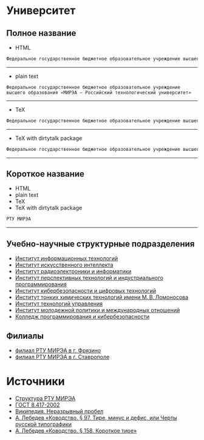 



# Университет

## Полное название

- HTML


```html
Федеральное государственное бюджетное образовательное учреждение высшего образования &laquo;МИРЭА&nbsp;&mdash; Российский технологический университет&raquo;
```

---
- plain text


```text
Федеральное государственное бюджетное образовательное учреждение высшего образования «МИРЭА — Российский технологический университет»
```

---
- TeX


```tex
Федеральное государственное бюджетное образовательное учреждение высшего образования <<МИРЭА~--- Российский технологический университет>>
```

---
- TeX with dirtytalk package


```tex
Федеральное государственное бюджетное образовательное учреждение высшего образования \say{МИРЭА~--- Российский технологический университет}
```

---
## Короткое название

- HTML
- plain text
- TeX
- TeX with dirtytalk package


```html
РТУ МИРЭА
```

---
## Учебно-научные структурные подразделения

- [Институт информационных технологий]
- [Институт искусственного интеллекта]
- [Институт радиоэлектроники и&nbsp;информатики]
- [Институт перспективных технологий и&nbsp;индустриального программирования]
- [Институт кибербезопасности и&nbsp;цифровых технологий]
- [Институт тонких химических технологий имени М.&#8239;В.&#8239;Ломоносова]
- [Институт технологий управления]
- [Институт молодежной политики и&nbsp;международных отношений]
- [Колледж программирования и&nbsp;кибербезопасности]

## Филиалы

- [филиал РТУ МИРЭА в&nbsp;г.&nbsp;Фрязино]
- [филиал РТУ МИРЭА в&nbsp;г.&nbsp;Ставрополе]

# Источники

- [Структура РТУ МИРЭА]
- [ГОСТ 8.417-2002]
- [Википедия. Неразрывный пробел]
- [А.&#8239;Лебедев «Ководство. §&nbsp;97. Тире, минус и&nbsp;дефис, или Черты русской типографики]
- [А.&#8239;Лебедев «Ководство. §&nbsp;158. Короткое тире»]



[А.&#8239;Лебедев «Ководство. §&nbsp;158. Короткое тире»]: https://www.artlebedev.ru/kovodstvo/sections/158/
[А.&#8239;Лебедев «Ководство. §&nbsp;97. Тире, минус и&nbsp;дефис, или Черты русской типографики]: https://www.artlebedev.ru/kovodstvo/sections/97/
[Википедия. Неразрывный пробел]: https://ru.wikipedia.org/wiki/Неразрывный_пробел
[ГОСТ 8.417-2002]: https://ru.wikisource.org/wiki/ГОСТ_8.417‒2002
[Институт информационных технологий]: educational_and_scientific_structural_divisions/ИИТ.md
[Институт искусственного интеллекта]: educational_and_scientific_structural_divisions/ИИИ.md
[Институт кибербезопасности и&nbsp;цифровых технологий]: educational_and_scientific_structural_divisions/ИКЦТ.md
[Институт молодежной политики и&nbsp;международных отношений]: educational_and_scientific_structural_divisions/ИМПМО.md
[Институт перспективных технологий и&nbsp;индустриального программирования]: educational_and_scientific_structural_divisions/ИПТИП.md
[Институт радиоэлектроники и&nbsp;информатики]: educational_and_scientific_structural_divisions/ИРИ.md
[Институт технологий управления]: educational_and_scientific_structural_divisions/ИТУ.md
[Институт тонких химических технологий имени М.&#8239;В.&#8239;Ломоносова]: educational_and_scientific_structural_divisions/ИТХТ%20имени%20М.%20В.%20Ломоносова.md
[Колледж программирования и&nbsp;кибербезопасности]: educational_and_scientific_structural_divisions/КПК.md
[Структура РТУ МИРЭА]: https://www.mirea.ru/about/the-structure-of-the-university/
[филиал РТУ МИРЭА в&nbsp;г.&nbsp;Ставрополе]: branches/филиал%20РТУ%20МИРЭА%20в%20г.%20Ставрополе.md
[филиал РТУ МИРЭА в&nbsp;г.&nbsp;Фрязино]: branches/филиал%20РТУ%20МИРЭА%20в%20г.%20Фрязино.md

